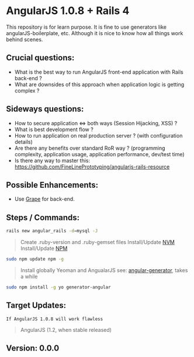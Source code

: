 AngularJS 1.0.8 + Rails 4
=========================

This repository is for learn purpose. It is fine to use generators like angularJS-boilerplate, etc. Although it is nice
to know how all things work behind scenes.

Crucial questions:
------------------

* What is the best way to run AngularJS front-end application with Rails back-end ?
* What are downsides of this approach when application logic is getting complex ?

Sideways questions:
-------------------

* How to secure application <=> both ways (Session Hijacking, XSS) ?
* What is best development flow ?
* How to run application on real production server ? (with configuration details)
* Are there any benefits over standard RoR way ? (programming complexity, application usage, application performance, dev/test time)
* Is there any way to master this: https://github.com/FineLinePrototyping/angularjs-rails-resource

Possible Enhancements:
----------------------

* Use [Grape](https://github.com/intridea/grape) for back-end.


Steps / Commands:
---------------------------------

~~~bash
rails new angular_rails -d=mysql -J
~~~

> Create .ruby-version and .ruby-gemset files
> Install/Update [NVM](https://github.com/creationix/nvm)
> Install/Update [NPM](http://stackoverflow.com/questions/6237295/how-can-i-update-nodejs-and-npm-for-the-next-versions)

~~~bash
sudo npm update npm -g
~~~

> Install globally Yeoman and AngualarJS see: [angular-generator](https://github.com/yeoman/generator-angular), takes a while

~~~bash
sudo npm install -g yo generator-angular
~~~

Target Updates:
---------------

`If AngularJS 1.0.8 will work flawless`

> AngularJS (1.2, when stable released)


Version: 0.0.0
-------